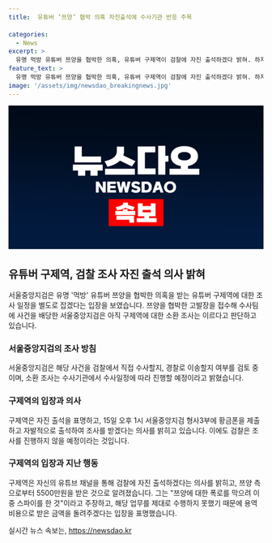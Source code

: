 ```yaml
---
title:  유튜버 ‘쯔양’ 협박 의혹 자진출석에 수사기관 반응 주목

categories:
  - News
excerpt: >
  유명 먹방 유튜버 쯔양을 협박한 의혹, 유튜버 구제역이 검찰에 자진 출석하겠다 밝혀. 하지만 서울중앙지검은 별도의 조사일정을 잡겠다는 입장. 유튜브 채널 가로세로연구소는 사이버렉카 연합 유튜버들이 쯔양을 협박하고 금전을 요구했다고 주장. 구제역은 5500만원 받았다고 하며 폭로를 막으려 이중 스파이를 한 것이라 주장. 서울중앙지검은 해당 사건을 검찰이 직접 수사할지, 경찰로 이송할지 여부를 검토 중.
feature_text: >
  유명 먹방 유튜버 쯔양을 협박한 의혹, 유튜버 구제역이 검찰에 자진 출석하겠다 밝혀. 하지만 서울중앙지검은 별도의 조사일정을 잡겠다는 입장. 유튜브 채널 가로세로연구소는 사이버렉카 연합 유튜버들이 쯔양을 협박하고 금전을 요구했다고 주장. 구제역은 5500만원 받았다고 하며 폭로를 막으려 이중 스파이를 한 것이라 주장. 서울중앙지검은 해당 사건을 검찰이 직접 수사할지, 경찰로 이송할지 여부를 검토 중.
image: '/assets/img/newsdao_breakingnews.jpg'
---
```


<p><img src="/assets/img/newsdao_breakingnews.jpg" alt="koreaapp 속보" /></p>

<h2 data-ke-size="size26">유튜버 구제역, 검찰 조사 자진 출석 의사 밝혀</h2>

<p data-ke-size="size16">서울중앙지검은 유명 '먹방' 유튜버 쯔양을 협박한 의혹을 받는 유튜버 구제역에 대한 조사 일정을 별도로 잡겠다는 입장을 보였습니다. 쯔양을 협박한 고발장을 접수해 수사팀에 사건을 배당한 서울중앙지검은 아직 구제역에 대한 소환 조사는 이르다고 판단하고 있습니다.</p>

<h3>서울중앙지검의 조사 방침</h3>

<p data-ke-size="size16">서울중앙지검은 해당 사건을 검찰에서 직접 수사할지, 경찰로 이송할지 여부를 검토 중이며, 소환 조사는 수사기관에서 수사일정에 따라 진행할 예정이라고 밝혔습니다.</p>

<h3>구제역의 입장과 의사</h3>

<p data-ke-size="size16">구제역은 자진 출석을 표명하고, 15일 오후 1시 서울중앙지검 형사3부에 황금폰을 제출하고 자발적으로 출석하여 조사를 받겠다는 의사를 밝히고 있습니다. 이에도 검찰은 조사를 진행하지 않을 예정이라는 것입니다.</p>

<h3>구제역의 입장과 지난 행동</h3>

<p data-ke-size="size16">구제역은 자신의 유튜브 채널을 통해 검찰에 자진 출석하겠다는 의사를 밝히고, 쯔양 측으로부터 5500만원을 받은 것으로 알려졌습니다. 그는 "쯔양에 대한 폭로를 막으려 이중 스파이를 한 것"이라고 주장하고, 해당 업무를 제대로 수행하지 못했기 때문에 용역비용으로 받은 금액을 돌려주겠다는 입장을 표명했습니다.</p>
실시간 뉴스 속보는, <a href="https://newsdao.kr" rel="dofollow">https://newsdao.kr</a>


